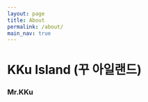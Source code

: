 ```yaml
---
layout: page
title: About
permalink: /about/
main_nav: true
---
```

# KKu Island (꾸 아일랜드)
### Mr.KKu